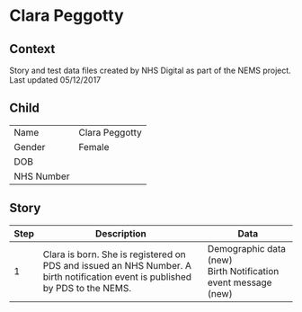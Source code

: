 # Clara Peggotty
## Context
Story and test data files created by NHS Digital as part of the NEMS project. Last updated 05/12/2017
## Child

| | |
|---|---|
| Name | Clara Peggotty |
| Gender | Female |
| DOB |  |
| NHS Number |  |

## Story

| Step | Description | Data |
|---|---|---|
| 1 | Clara is born. She is registered on PDS and issued an NHS Number. A birth notification event is published by PDS to the NEMS.| Demographic data (new)<br>Birth Notification event message (new) |
